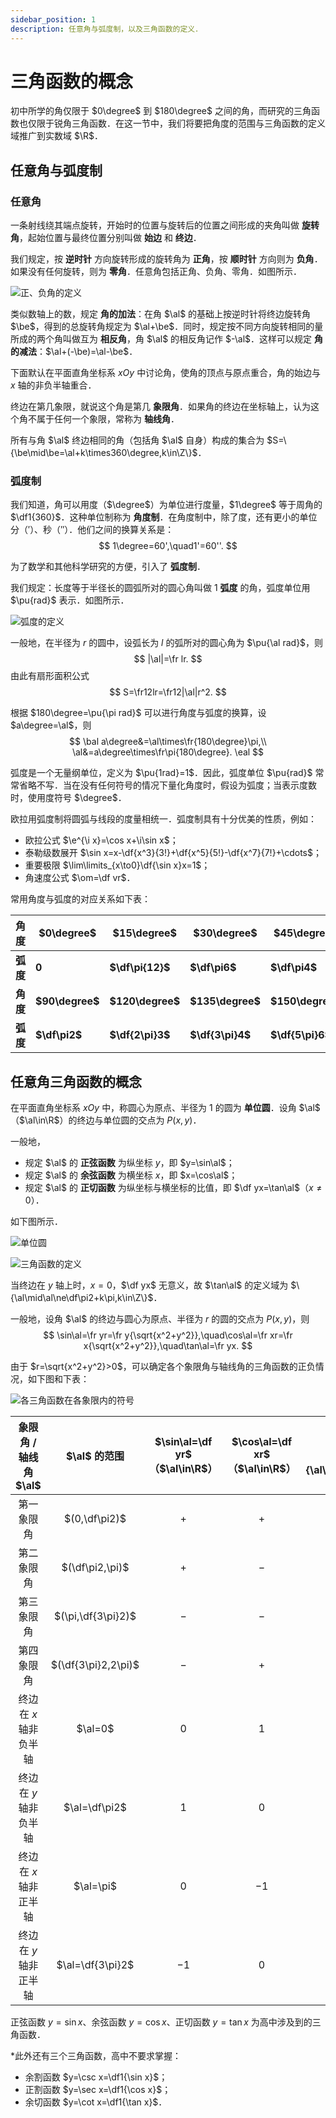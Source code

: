 ```yaml
---
sidebar_position: 1
description: 任意角与弧度制，以及三角函数的定义．
---
```


# 三角函数的概念

初中所学的角仅限于 $0\degree$ 到 $180\degree$ 之间的角，而研究的三角函数也仅限于锐角三角函数．在这一节中，我们将要把角度的范围与三角函数的定义域推广到实数域 $\R$．

## 任意角与弧度制

### 任意角

一条射线绕其端点旋转，开始时的位置与旋转后的位置之间形成的夹角叫做 **旋转角**，起始位置与最终位置分别叫做 **始边** 和 **终边**．

我们规定，按 **逆时针** 方向旋转形成的旋转角为 **正角**，按 **顺时针** 方向则为 **负角**．如果没有任何旋转，则为 **零角**．任意角包括正角、负角、零角．如图所示．

![正、负角的定义](./assets/angle.png)

类似数轴上的数，规定 **角的加法**：在角 $\al$ 的基础上按逆时针将终边旋转角 $\be$，得到的总旋转角规定为 $\al+\be$．同时，规定按不同方向旋转相同的量所成的两个角叫做互为 **相反角**，角 $\al$ 的相反角记作 $-\al$．这样可以规定 **角的减法**：$\al+(-\be)=\al-\be$．

下面默认在平面直角坐标系 $xOy$ 中讨论角，使角的顶点与原点重合，角的始边与 $x$ 轴的非负半轴重合．

终边在第几象限，就说这个角是第几 **象限角**．如果角的终边在坐标轴上，认为这个角不属于任何一个象限，常称为 **轴线角**．

所有与角 $\al$ 终边相同的角（包括角 $\al$ 自身）构成的集合为 $S=\{\be\mid\be=\al+k\times360\degree,k\in\Z\}$．

### 弧度制

我们知道，角可以用度（$\degree$）为单位进行度量，$1\degree$ 等于周角的 $\df1{360}$．这种单位制称为 **角度制**．在角度制中，除了度，还有更小的单位分（$'$）、秒（$''$）．他们之间的换算关系是：
$$
1\degree=60',\quad1'=60''.
$$

为了数学和其他科学研究的方便，引入了 **弧度制**．

我们规定：长度等于半径长的圆弧所对的圆心角叫做 $1$ **弧度** 的角，弧度单位用 $\pu{rad}$ 表示．如图所示．

![弧度的定义](./assets/radius.png)

一般地，在半径为 $r$ 的圆中，设弧长为 $l$ 的弧所对的圆心角为 $\pu{\al rad}$，则
$$
|\al|=\fr lr.
$$
由此有扇形面积公式
$$
S=\fr12lr=\fr12|\al|r^2.
$$

根据 $180\degree=\pu{\pi rad}$ 可以进行角度与弧度的换算，设 $a\degree=\al$，则
$$
\bal
    a\degree&=\al\times\fr{180\degree}\pi,\\
    \al&=a\degree\times\fr\pi{180\degree}.
\eal
$$

弧度是一个无量纲单位，定义为 $\pu{1rad}=1$．因此，弧度单位 $\pu{rad}$ 常常省略不写．当在没有任何符号的情况下量化角度时，假设为弧度；当表示度数时，使用度符号 $\degree$．

欧拉用弧度制将圆弧与线段的度量相统一．弧度制具有十分优美的性质，例如：

- 欧拉公式 $\e^{\i x}=\cos x+\i\sin x$；
- 泰勒级数展开 $\sin x=x-\df{x^3}{3!}+\df{x^5}{5!}-\df{x^7}{7!}+\cdots$；
- 重要极限 $\lim\limits_{x\to0}\df{\sin x}x=1$；
- 角速度公式 $\om=\df vr$．

常用角度与弧度的对应关系如下表：

| **角度** | **$0\degree$**  | **$15\degree$**  | **$30\degree$**  | **$45\degree$**  | **$60\degree$**  | **$75\degree$**     |
| -------- | --------------- | ---------------- | ---------------- | ---------------- | ---------------- | ------------------- |
| **弧度** | **$0$**         | **$\df\pi{12}$** | **$\df\pi6$**    | **$\df\pi4$**    | **$\df\pi3$**    | **$\df{5\pi}{12}$** |
| **角度**     | **$90\degree$** | **$120\degree$** | **$135\degree$** | **$150\degree$** | **$180\degree$** | **$360\degree$**    |
| **弧度** | **$\df\pi2$**   | **$\df{2\pi}3$**  | **$\df{3\pi}4$** | **$\df{5\pi}6$** | **$\pi$**        | **$2\pi$**          |

## 任意角三角函数的概念

在平面直角坐标系 $xOy$ 中，称圆心为原点、半径为 $1$ 的圆为 **单位圆**．设角 $\al$（$\al\in\R$）的终边与单位圆的交点为 $P(x,y)$．

一般地，

- 规定 $\al$ 的 **正弦函数** 为纵坐标 $y$，即 $y=\sin\al$；
- 规定 $\al$ 的 **余弦函数** 为横坐标 $x$，即 $x=\cos\al$；
- 规定 $\al$ 的 **正切函数** 为纵坐标与横坐标的比值，即 $\df yx=\tan\al$（$x\ne0$）．

如下图所示．

![单位圆](./assets/unit-circle.png)

![三角函数的定义](./assets/trig-functions.png)

当终边在 $y$ 轴上时，$x=0$，$\df yx$ 无意义，故 $\tan\al$ 的定义域为 $\{\al\mid\al\ne\df\pi2+k\pi,k\in\Z\}$．

一般地，设角 $\al$ 的终边与圆心为原点、半径为 $r$ 的圆的交点为 $P(x,y)$，则
$$
\sin\al=\fr yr=\fr y{\sqrt{x^2+y^2}},\quad\cos\al=\fr xr=\fr x{\sqrt{x^2+y^2}},\quad\tan\al=\fr yx.
$$

由于 $r=\sqrt{x^2+y^2}>0$，可以确定各个象限角与轴线角的三角函数的正负情况，如下图和下表：

![各三角函数在各象限内的符号](./assets/signs_of_trig_in_quadrants.png)

| 象限角 / 轴线角 $\al$ |          $\al$ 的范围          | $\sin\al=\df yr$<br />（$\al\in\R$） | $\cos\al=\df xr$<br />（$\al\in\R$） | $\tan\al=\df yx$<br />（$\al\in\{\al\mid\al\ne\df\pi2+k\pi,k\in\Z\}$） |
| :----------------------: | :-------------------------------: | :-------------------------------------: | :-------------------------------------: | :----------------------------------------------------------: |
|        第一象限角        |    $(0,\df\pi2)$    |                   $+$                   |                   $+$                   |                             $+$                              |
|        第二象限角        |   $(\df\pi2,\pi)$   |                   $+$                   |                   $-$                   |                             $-$                              |
|        第三象限角        | $(\pi,\df{3\pi}2)$  |                   $-$                   |                   $-$                   |                             $+$                              |
|        第四象限角        | $(\df{3\pi}2,2\pi)$ |                   $-$                   |                   $+$                   |                             $-$                              |
|  终边在 $x$ 轴非负半轴   |            $\al=0$             |                   $0$                   |                   $1$                   |                             $0$                              |
|  终边在 $y$ 轴非负半轴   |        $\al=\df\pi2$        |                   $1$                   |                   $0$                   |                            无定义                            |
|  终边在 $x$ 轴非正半轴   |           $\al=\pi$            |                   $0$                   |                  $-1$                   |                             $0$                              |
|  终边在 $y$ 轴非正半轴   |      $\al=\df{3\pi}2$       |                  $-1$                   |                   $0$                   |                            无定义                            |

正弦函数 $y=\sin x$、余弦函数 $y=\cos x$、正切函数 $y=\tan x$ 为高中涉及到的三角函数．

*此外还有三个三角函数，高中不要求掌握：

- 余割函数 $y=\csc x=\df1{\sin x}$；
- 正割函数 $y=\sec x=\df1{\cos x}$；
- 余切函数 $y=\cot x=\df1{\tan x}$．
